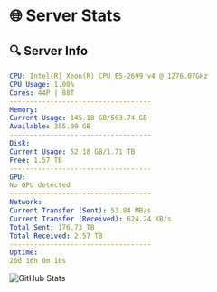 # 🌐 Server Stats
## 🔍 Server Info
```yaml
CPU: Intel(R) Xeon(R) CPU E5-2699 v4 @ 1276.07GHz
CPU Usage: 1.00%
Cores: 44P | 88T
-----------------------------------
Memory:
Current Usage: 145.18 GB/503.74 GB
Available: 355.09 GB
-----------------------------------
Disk:
Current Usage: 52.18 GB/1.71 TB
Free: 1.57 TB
-----------------------------------
GPU:
No GPU detected
-----------------------------------
Network:
Current Transfer (Sent): 53.84 MB/s
Current Transfer (Received): 624.24 KB/s
Total Sent: 176.73 TB
Total Received: 2.57 TB
-----------------------------------
Uptime:
26d 16h 0m 10s
```
![GitHub Stats](https://img.shields.io/badge/Updated-2025-03-06_14:43:28-blue)
